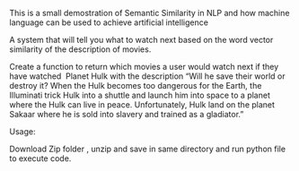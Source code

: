 This is a small demostration of Semantic Similarity in NLP and how machine language can be used to achieve artificial intelligence

A system that will tell you what to watch next based on the word vector similarity of the description of movies.

Create a function to return which movies a user would watch next if they have watched ​ Planet Hulk with the description “Will he save their world or destroy it? When the Hulk becomes too dangerous for the Earth, the Illuminati trick Hulk into a shuttle and launch him into space to a planet where the Hulk can live in peace. Unfortunately, Hulk land on the planet Sakaar where he is sold into slavery and trained as a gladiator.”

Usage:

Download Zip folder , unzip and save in same directory and run python file to execute code.